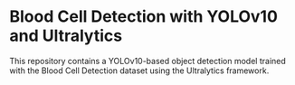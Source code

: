 # Blood Cell Detection with YOLOv10 and Ultralytics
This repository contains a YOLOv10-based object detection model trained with the Blood Cell Detection dataset using the Ultralytics framework.
